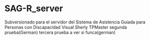 # SAG-R_server
Subversionado para el servidor del Sistema de Asistencia Guiada para Personas con Discapacidad Visual 
Sherly TPMaster segunda prueba(German) tercera prueba a ver si  funca(german)
